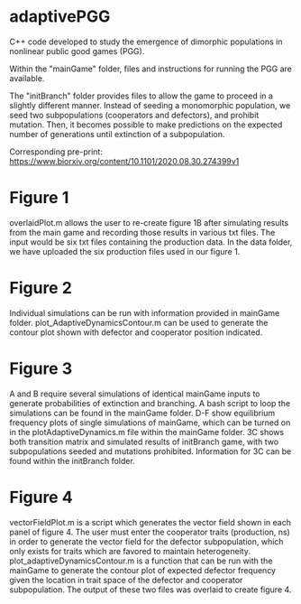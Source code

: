 # adaptivePGG
C++ code developed to study the emergence of dimorphic populations in nonlinear public good games (PGG).

Within the "mainGame" folder, files and instructions for running the PGG are available. 

The "initBranch" folder provides files to allow the game to proceed in a slightly different manner. Instead of seeding a monomorphic population, we seed two subpopulations (cooperators and defectors), and prohibit mutation. Then, it becomes possible to make predictions on the expected number of generations until extinction of a subpopulation.

Corresponding pre-print:
https://www.biorxiv.org/content/10.1101/2020.08.30.274399v1

# Figure 1
overlaidPlot.m allows the user to re-create figure 1B after simulating results from the main game and recording those results in various txt files. The input would be six txt files containing the production data. In the data folder, we have uploaded the six production files used in our figure 1. 

# Figure 2
Individual simulations can be run with information provided in mainGame folder. plot_AdaptiveDynamicsContour.m can be used to generate the contour plot shown with defector and cooperator position indicated. 

# Figure 3
A and B require several simulations of identical mainGame inputs to generate probabilities of extinction and branching. A bash script to loop the simulations can be found in the mainGame folder. D-F show equilibrium frequency plots of single simulations of mainGame, which can be turned on in the plotAdaptiveDynamics.m file within the mainGame folder. 3C shows both transition matrix and simulated results of initBranch game, with two subpopulations seeded and mutations prohibited. Information for 3C can be found within the initBranch folder. 

# Figure 4
vectorFieldPlot.m is a script which generates the vector field shown in each panel of figure 4. The user must enter the cooperator traits (production, ns) in order to generate the vector field for the defector subpopulation, which only exists for traits which are favored to maintain heterogeneity. plot_adaptiveDynamicsContour.m is a function that can be run with the mainGame to generate the contour plot of expected defector frequency given the location in trait space of the defector and cooperator subpopulation. The output of these two files was overlaid to create figure 4.
